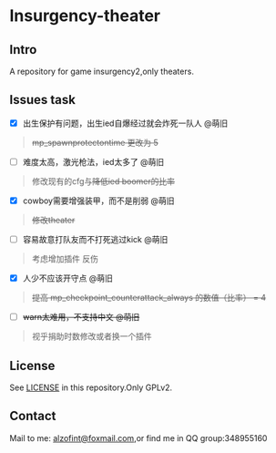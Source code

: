# Insurgency-theater

## Intro

A repository for game insurgency2,only theaters.

## Issues task

- [x]  出生保护有问题，出生ied自爆经过就会炸死一队人 @萌旧

  > ~~mp_spawnprotectontime 更改为 5~~

- [ ]  难度太高，激光枪法，ied太多了 @萌旧

  > 修改现有的cfg与~~降低ied boomer的比率~~

- [x]  cowboy需要增强装甲，而不是削弱 @萌旧

  > ~~修改theater~~

- [ ]  容易故意打队友而不打死逃过kick @萌旧

  > 考虑增加插件 反伤

- [x]  人少不应该开守点 @萌旧

  > ~~提高 mp_checkpoint_counterattack_always 的数值（比率） = 4~~

- [ ]  ~~warn太难用，不支持中文 @萌旧~~

  > 视乎捐助时数修改或者换一个插件

## License

See [LICENSE](https://gitee.com/polarised/insurgency-theater/raw/master/LICENSE) in this repository.Only GPLv2.

## Contact

Mail to me: alzofint@foxmail.com,or find me in QQ group:348955160

